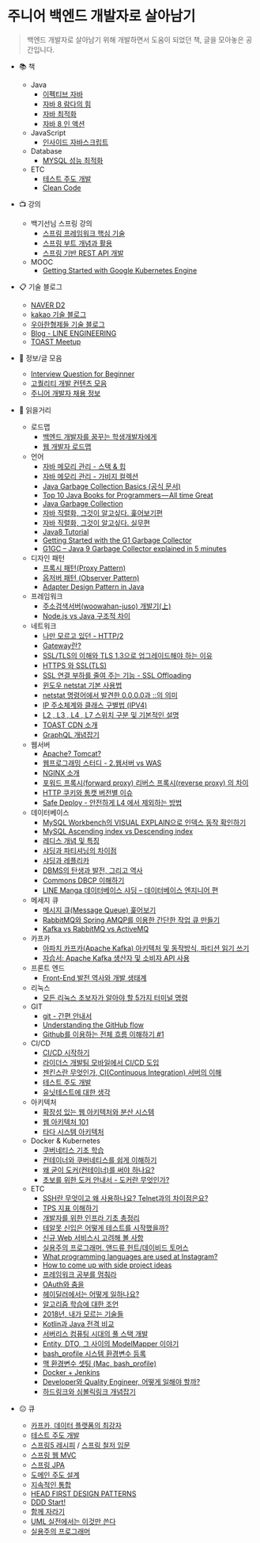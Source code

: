 # 주니어 백엔드 개발자로 살아남기
> 백엔드 개발자로 살아남기 위해 개발하면서 도움이 되었던 책, 글을 모아놓은 공간입니다.

- :books: 책
	- Java
		- [이펙티브 자바](https://book.naver.com/bookdb/book_detail.nhn?bid=14097515)
		- [자바 8 람다의 힘](https://book.naver.com/bookdb/book_detail.nhn?bid=7743148)
		- [자바 최적화](http://www.yes24.com/Product/Goods/72161685)
		- [자바 8 인 액션](https://book.naver.com/bookdb/book_detail.nhn?bid=8883567)
	- JavaScript
		- [인사이드 자바스크립트](https://book.naver.com/bookdb/book_detail.nhn?bid=7400243)
	- Database
		- [MYSQL 성능 최적화](https://book.naver.com/bookdb/book_detail.nhn?bid=6397948)
	- ETC
		- [테스트 주도 개발](https://book.naver.com/bookdb/book_detail.nhn?bid=7443642)
		- [Clean Code](https://book.naver.com/bookdb/book_detail.nhn?bid=7390287)
		
- :tv: 강의
	- 백기선님 스프링 강의
		- [스프링 프레임워크 핵심 기술](https://www.inflearn.com/course/spring-framework_core/)
		- [스프링 부트 개념과 활용](https://www.inflearn.com/course/%EC%8A%A4%ED%94%84%EB%A7%81%EB%B6%80%ED%8A%B8/)
		- [스프링 기반 REST API 개발](https://www.inflearn.com/course/spring_rest-api/)
	- MOOC
		- [Getting Started with Google Kubernetes Engine](https://ko.coursera.org/learn/google-kubernetes-engine)
		
- 📋 기술 블로그
	- [NAVER D2](https://d2.naver.com)
	- [kakao 기술 블로그](http://tech.kakao.com)
	- [우아한형제들 기술 블로그](http://woowabros.github.io)
	- [Blog - LINE ENGINEERING](https://engineering.linecorp.com/ko/blog)
	- [TOAST Meetup](https://meetup.toast.com)

- :memo: 정보/글 모음
	- [Interview Question for Beginner](https://github.com/JaeYeopHan/Interview_Question_for_Beginner)
	- [고퀄리티 개발 컨텐츠 모음](https://github.com/Integerous/goQuality-dev-contents)
	- [주니어 개발자 채용 정보](https://github.com/jojoldu/junior-recruit-scheduler)

- :newspaper: 읽을거리
	- 로드맵
		- [백엔드 개발자를 꿈꾸는 학생개발자에게](https://d2.naver.com/news/3435170)
		- [웹 개발자 로드맵](https://github.com/devJang/developer-roadmap)
	- 언어
		- [자바 메모리 관리 - 스택 & 힙](https://yaboong.github.io/java/2018/05/26/java-memory-management/)
		- [자바 메모리 관리 - 가비지 컬렉션](https://yaboong.github.io/java/2018/06/09/java-garbage-collection/)
		- [Java Garbage Collection Basics (공식 문서)](https://www.oracle.com/webfolder/technetwork/tutorials/obe/java/gc01/index.html)
		- [Top 10 Java Books for Programmers — All time Great](https://medium.com/swlh/top-10-java-books-for-programmers-all-time-great-82b0ee0b831a)
		- [Java Garbage Collection](https://d2.naver.com/helloworld/1329)
		- [자바 직렬화, 그것이 알고싶다. 훑어보기편](http://woowabros.github.io/experience/2017/10/17/java-serialize.html)
		- [자바 직렬화, 그것이 알고싶다. 실무편](http://woowabros.github.io/experience/2017/10/17/java-serialize2.html)
		- [Java8 Tutorial](https://www.tutorialspoint.com/java8/)
		- [Getting Started with the G1 Garbage Collector](https://www.oracle.com/technetwork/tutorials/tutorials-1876574.html)
		- [G1GC – Java 9 Garbage Collector explained in 5 minutes](https://blog.idrsolutions.com/2017/05/g1gc-java-9-garbage-collector-explained-5-minutes/)
	- 디자인 패턴
		- [프록시 패턴(Proxy Pattern)](http://limkydev.tistory.com/79)
		- [옵저버 패턴 (Observer Pattern)](https://futurecreator.github.io/2018/06/04/java-observer-pattern/)
		- [Adapter Design Pattern in Java](https://www.journaldev.com/1487/adapter-design-pattern-java)
	- 프레임워크
		- [주소검색서버(woowahan-juso) 개발기(上)](http://woowabros.github.io/experience/2018/05/26/woowahan-juso.html)
		- [Node.js vs Java 구조적 차이](http://mygumi.tistory.com/154)
	- 네트워크
		- [나만 모르고 있던 - HTTP/2](https://www.popit.kr/%EB%82%98%EB%A7%8C-%EB%AA%A8%EB%A5%B4%EA%B3%A0-%EC%9E%88%EB%8D%98-http2/)
		- [Gateway란?](http://brownbears.tistory.com/195)
		- [SSL/TLS의 이해와 TLS 1.3으로 업그레이드해야 하는 이유](http://www.itworld.co.kr/news/113007)
		- [HTTPS 와 SSL(TLS)](https://futurecreator.github.io/2018/07/12/https-and-ssl-tls/)
		- [SSL 연결 부하를 줄여 주는 기능 - SSL Offloading](http://blog.naver.com/PostView.nhn?blogId=elimnet1&logNo=110178601038&parentCategoryNo=45&categoryNo=&viewDate=&isShowPopularPosts=false&from=postView)
		- [윈도우 netstat 기본 사용법](https://mainia.tistory.com/5378)
		- [netstat 명령어에서 발견한 0.0.0.0과 ::의 의미](https://ojava.tistory.com/40)
		- [IP 주소체계와 클래스 구별법 (IPV4)](http://korean-daeddo.blogspot.com/2015/12/ip.html)
		- [L2 , L3 , L4 , L7 스위치 구분 및 기본적인 설명](https://klero.tistory.com/entry/L2-L3-L4-L7-%EC%8A%A4%EC%9C%84%EC%B9%98-%EA%B5%AC%EB%B6%84-%EB%B0%8F-%EA%B8%B0%EB%B3%B8%EC%A0%81%EC%9D%B8-%EC%84%A4%EB%AA%85)
		- [TOAST CDN 소개](https://meetup.toast.com/posts/196)
		- [GraphQL 개념잡기](http://tech.kakao.com/2019/08/01/graphql-basic/)
	- 웹서버
		- [Apache? Tomcat?](http://plus4070.github.io/nhn%20entertainment%20devdays/ApacheTomcat.html)
		- [웹프로그래밍 스터디 - 2.웹서버 vs WAS](https://brunch.co.kr/@springboot/21)
		- [NGINX 소개](https://www.opentutorials.org/module/384/3462)
		- [포워드 프록시(forward proxy) 리버스 프록시(reverse proxy) 의 차이](https://www.lesstif.com/pages/viewpage.action?pageId=21430345)
		- [HTTP 쿠키와 톰캣 버전별 이슈](https://meetup.toast.com/posts/172)
		- [Safe Deploy - 안전하게 L4 에서 제외하는 방법](https://meetup.toast.com/posts/189)
	- 데이터베이스
		- [MySQL Workbench의 VISUAL EXPLAIN으로 인덱스 동작 확인하기](https://engineering.linecorp.com/ko/blog/mysql-workbench-visual-explain-index/)
		- [MySQL Ascending index vs Descending index](http://tech.kakao.com/2018/06/19/AscendingAndDescendingIndex/)
		- [레디스 개념 및 특징](http://codingmania.tistory.com/18)
		- [샤딩과 파티셔닝의 차이점](http://theeye.pe.kr/archives/1917)
		- [샤딩과 레플리카](https://elky84.github.io/2018/08/19/sharding_and_replica/)
		- [DBMS의 탄생과 발전, 그리고 역사](http://www.datanet.co.kr/news/articleView.html?idxno=114558&fbclid=IwAR11U893CS5Ju3Ngg77ojFDeHhAs_gfHWiQkbf1O-BwEONd9d5uQ56tOnZM)
		- [Commons DBCP 이해하기](https://d2.naver.com/helloworld/5102792)
		- [LINE Manga 데이터베이스 샤딩 – 데이터베이스 엔지니어 편](https://engineering.linecorp.com/ko/blog/line-manga-database/)
	- 메세지 큐
		- [메시지 큐(Message Queue) 훑어보기](https://heowc.tistory.com/35)
		- [RabbitMQ와 Spring AMQP를 이용한 간단한 작업 큐 만들기](http://blog.naver.com/PostView.nhn?blogId=tmondev&logNo=220419853534&parentCategoryNo=&categoryNo=6&viewDate=&isShowPopularPosts=false&from=postView)
		- [Kafka vs RabbitMQ vs ActiveMQ](https://twowinsh87.github.io/etc/2018/08/07/etc-kafka-8/)
	- 카프카
		- [아파치 카프카(Apache Kafka) 아키텍처 및 동작방식, 파티션 읽기 쓰기](https://engkimbs.tistory.com/691)
		- [자습서: Apache Kafka 생산자 및 소비자 API 사용](https://docs.microsoft.com/ko-kr/azure/hdinsight/kafka/apache-kafka-producer-consumer-api)
	- 프론트 엔드
		- [Front-End 발전 역사와 개발 생태계](https://moon9342.github.io/front-end-ecosystem)
	- 리눅스
		- [모든 리눅스 초보자가 알아야 할 5가지 터미널 명령](http://www.itworld.co.kr/news/101988)
	- GIT
		- [git - 간편 안내서](https://rogerdudler.github.io/git-guide/index.ko.html)
		- [Understanding the GitHub flow](https://guides.github.com/introduction/flow/)
		- [Github를 이용하는 전체 흐름 이해하기 #1](https://blog.outsider.ne.kr/865)
	- CI/CD
		- [CI/CD 시작하기](http://www.itworld.co.kr/howto/109147)
		- [라이더스 개발팀 모바일에서 CI/CD 도입](http://woowabros.github.io/experience/2018/06/26/bros-cicd.html)
		- [젠킨스란 무엇인가, CI(Continuous Integration) 서버의 이해](http://www.itworld.co.kr/news/107527)
		- [테스트 주도 개발](https://wikidocs.net/224)
		- [유닛테스트에 대한 생각](https://blog.outsider.ne.kr/1275)
	- 아키텍처
		- [확장성 있는 웹 아키텍처와 분산 시스템](https://d2.naver.com/helloworld/206816)
		- [웹 아키텍처 101](http://y2o2u2n.blogspot.com/2018/11/101.html)
		- [타다 시스템 아키텍처](http://engineering.vcnc.co.kr/2019/01/tada-system-architecture/)
	- Docker & Kubernetes
		- [쿠버네티스 기초 학습](https://kubernetes.io/ko/docs/tutorials/kubernetes-basics/)
		- [컨테이너와 쿠버네티스를 쉽게 이해하기](https://developer.ibm.com/kr/cloud/2019/02/01/easy_container_kubernetes/)
		- [왜 굳이 도커(컨테이너)를 써야 하나요?](https://www.44bits.io/ko/post/why-should-i-use-docker-container)
		- [초보를 위한 도커 안내서 - 도커란 무엇인가? ](https://subicura.com/2017/01/19/docker-guide-for-beginners-1.html)
	- ETC
		- [SSH란 무엇이고 왜 사용하나요? Telnet과의 차이점은요?](https://blog.inidog.com/p/201808031460)
		- [TPS 지표 이해하기](https://brunch.co.kr/@leedongins/27)
		- [개발자를 위한 인프라 기초 총정리](https://futurecreator.github.io/2018/11/09/it-infrastructure-basics/)
		- [테알못 신입은 어떻게 테스트를 시작했을까?](https://www.slideshare.net/OKJSP/okkycon-120498066?fbclid=IwAR0Ks5Vk6GrlxI7e2Y_zk7t6hMbsp2tR4ebznBtbS5XoAhwr1vlm7qQvKKY)
		- [신규 Web 서비스시 고려해 볼 사항](http://kwonnam.pe.kr/wiki/web/%EC%8B%A0%EA%B7%9C%EC%84%9C%EB%B9%84%EC%8A%A4)
		- [실용주의 프로그래머. 앤드류 헌트/데이비드 토머스](https://blog.ordinarysimple.com/posts/programming/2018-11-04-the-progmatic-programmer/)
		- [What programming languages are used at Instagram?](https://www.quora.com/What-programming-languages-are-used-at-Instagram)
		- [How to come up with side project ideas](https://blog.producthunt.com/how-to-come-up-with-side-project-ideas-4a2c8049deba)
		- [프레임워크 공부를 멈춰라](https://medium.com/@jongyoungpark/%ED%94%84%EB%A0%88%EC%9E%84%EC%9B%8C%ED%81%AC-%EA%B3%B5%EB%B6%80%EB%A5%BC-%EB%A9%88%EC%B6%B0%EB%9D%BC-1afa37644474)
		- [OAuth와 춤을](https://d2.naver.com/helloworld/24942)
		- [헤이딜러에서는 어떻게 일하나요?
](https://medium.com/prnd/%ED%97%A4%EC%9D%B4%EB%94%9C%EB%9F%AC%EC%97%90%EC%84%9C%EB%8A%94-%EC%96%B4%EB%96%BB%EA%B2%8C-%EC%9D%BC%ED%95%98%EB%82%98%EC%9A%94-1fa02b4361b5)
		- [알고리즘 학습에 대한 조언](http://blog.weirdx.io/post/55358?fbclid=IwAR0Y8oCmcFoTHZrMwVSwFWHsQBGuhJkje89pDENK2c0g5BuhwGKLPtc5ylQ)
		- [2018년, 내가 모르는 기술들
](https://velog.io/@chris/%EB%B2%88%EC%97%AD-2018%EB%85%84-%EB%82%B4%EA%B0%80-%EB%AA%A8%EB%A5%B4%EB%8A%94-%EA%B8%B0%EC%88%A0%EB%93%A4-rnjr3h8mgj)
		- [Kotlin과 Java 전격 비교](https://academy.realm.io/kr/posts/kotlin-does-java-droidcon-boston-2017-gonda/)
		- [서버리스 컴퓨팅 시대의 풀 스택 개발](https://medium.com/@serithemage/%EC%84%9C%EB%B2%84%EB%A6%AC%EC%8A%A4-%EC%BB%B4%ED%93%A8%ED%8C%85-%EC%8B%9C%EB%8C%80%EC%9D%98-%ED%92%80-%EC%8A%A4%ED%83%9D-%EA%B0%9C%EB%B0%9C-f9330483790f)
		- [Entity, DTO, 그 사이의 ModelMapper 이야기](https://yonguri.tistory.com/m/entry/Entity-DTO-%EA%B7%B8-%EC%82%AC%EC%9D%B4%EC%9D%98-ModelMapper-%EC%9D%B4%EC%95%BC%EA%B8%B0?fbclid=IwAR2cgtc-Lbu5QdCVqlQAgzyQS-gN-FtG3CdsHnXrN9ygSRfpfTHwML1zcEU)
		- [bash_profile 시스템 환경변수 등록](https://server-talk.tistory.com/8)
		- [맥 환경변수 셋팅 (Mac, bash_profile)](https://huskdoll.tistory.com/97)
		- [Docker + Jenkins](https://tora-it-kingdom.tistory.com/21?fbclid=IwAR0KeWSB13CAEjN4f-FfLT5sArAKLzKDeFLgfzt-KVEKjnXWw7A4yLxArLE)
		- [Developer와 Quality Engineer, 어떻게 일해야 할까?](https://m.blog.naver.com/PostView.nhn?blogId=tmondev&logNo=221197164229&proxyReferer=https%3A%2F%2Fwww.google.com%2F)
		- [하드링크와 심볼릭링크 개념잡기](https://jybaek.tistory.com/578)

- :neutral_face: 큐
	- [카프카, 데이터 플랫폼의 최강자](https://book.naver.com/bookdb/book_detail.nhn?bid=13540082)
	- [테스트 주도 개발](https://book.naver.com/bookdb/book_detail.nhn?bid=6291557)
	- [스프링5 레시피](https://book.naver.com/bookdb/book_detail.nhn?bid=13911953) / [스프링 철저 입문](https://book.naver.com/bookdb/book_detail.nhn?bid=13400533)
	- [스프링 웹 MVC](https://www.inflearn.com/course/%EC%9B%B9-mvc/)
	- [스프링  JPA](https://www.inflearn.com/course/%EC%8A%A4%ED%94%84%EB%A7%81-%EB%8D%B0%EC%9D%B4%ED%84%B0-jpa/)
	- [도메인 주도 설계](https://book.naver.com/bookdb/book_detail.nhn?bid=6680572)
	- [지속적인 통합](https://book.naver.com/bookdb/book_detail.nhn?bid=4487267)
	- [HEAD FIRST DESIGN PATTERNS](https://book.naver.com/bookdb/book_detail.nhn?bid=1882446)
	- [DDD Start!](https://book.naver.com/bookdb/price.nhn?bid=10615650)
	- [함께 자라기](https://book.naver.com/bookdb/book_detail.nhn?bid=14341885)
	- [UML 실전에서는 이것만 쓴다](https://book.naver.com/bookdb/book_detail.nhn?bid=6439362)
	- [실용주의 프로그래머](https://book.naver.com/bookdb/book_detail.nhn?bid=7467119)
